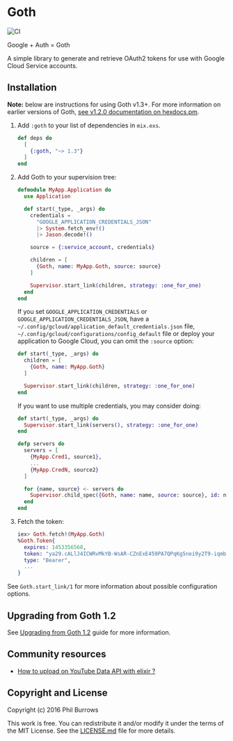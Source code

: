 # Goth

![CI](https://github.com/peburrows/goth/workflows/CI/badge.svg)


Google + Auth = Goth

A simple library to generate and retrieve OAuth2 tokens for use with Google
Cloud Service accounts.

## Installation

**Note:** below are instructions for using Goth v1.3+. For more information on
earlier versions of Goth, [see v1.2.0 documentation on hexdocs.pm](https://hexdocs.pm/goth/1.2.0).

1. Add `:goth` to your list of dependencies in `mix.exs`.

   ```elixir
   def deps do
     [
       {:goth, "~> 1.3"}
     ]
   end
   ```

2. Add Goth to your supervision tree:

   ```elixir
   defmodule MyApp.Application do
     use Application

     def start(_type, _args) do
       credentials =
         "GOOGLE_APPLICATION_CREDENTIALS_JSON"
         |> System.fetch_env!()
         |> Jason.decode!()

       source = {:service_account, credentials}

       children = [
         {Goth, name: MyApp.Goth, source: source}
       ]

       Supervisor.start_link(children, strategy: :one_for_one)
     end
   end
   ```

   If you set `GOOGLE_APPLICATION_CREDENTIALS` or
   `GOOGLE_APPLICATION_CREDENTIALS_JSON`, have a
   `~/.config/gcloud/application_default_credentials.json` file,
   `~/.config/gcloud/configurations/config_default` file or deploy
   your application to Google Cloud, you can omit the `:source` option:

   ```elixir
   def start(_type, _args) do
     children = [
       {Goth, name: MyApp.Goth}
     ]

     Supervisor.start_link(children, strategy: :one_for_one)
   end
   ```

   If you want to use multiple credentials, you may consider doing:

   ```elixir
   def start(_type, _args) do
     Supervisor.start_link(servers(), strategy: :one_for_one)
   end

   defp servers do
     servers = [
       {MyApp.Cred1, source1},
       ...
       {MyApp.CredN, source2}
     ]

     for {name, source} <- servers do
       Supervisor.child_spec({Goth, name: name, source: source}, id: name)
     end
   end
   ```

3. Fetch the token:

   ```elixir
   iex> Goth.fetch!(MyApp.Goth)
   %Goth.Token{
     expires: 1453356568,
     token: "ya29.cALlJ4ICWRvMkYB-WsAR-CZnExE459PA7QPqKg5nei9y2T9-iqmbcgxq8XrTATNn_BPim",
     type: "Bearer",
     ...
   }
   ```

See `Goth.start_link/1` for more information about possible configuration options.


## Upgrading from Goth 1.2

See [Upgrading from Goth 1.2](UPGRADE_GUIDE.md) guide for more information.

## Community resources

- [How to upload on YouTube Data API with elixir ?](https://mrdotb.com/posts/upload-on-youtube-with-elixir/)

## Copyright and License

Copyright (c) 2016 Phil Burrows

This work is free. You can redistribute it and/or modify it under the terms of
the MIT License. See the [LICENSE.md](./LICENSE.md) file for more details.
